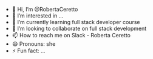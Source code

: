 - 👋 Hi, I’m @RobertaCeretto
- 👀 I’m interested in ...
- 🌱 I’m currently learning full stack developer course
- 💞️ I’m looking to collaborate on full stack development
- 📫 How to reach me on Slack - Roberta Ceretto
- 😄 Pronouns: she
- ⚡ Fun fact: ...

<!---
RobertaCeretto/RobertaCeretto is a ✨ special ✨ repository because its `README.md` (this file) appears on your GitHub profile.
You can click the Preview link to take a look at your changes.
--->

